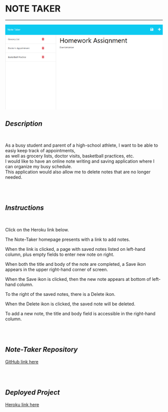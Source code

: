 # **NOTE TAKER**
  


---





![Homepage image](/Assets/NoteTaker4.png) 


  


  

## *Description*  
<br>

As a busy student and parent of a high-school athlete, I want to be able to easiy keep track of appointments,   
as well as grocery lists, doctor visits, basketball practices, etc.  
I would like to have an online note writing and saving application where I can organize my busy schedule.  
This application would also allow me to delete notes that are no longer needed.

<br> 
<br>

## *Instructions*  
<br>

Click on the Heroku link below.  

The Note-Taker homepage presents with a link to add notes.  

When the link is clicked, a page with saved notes listed on left-hand column, plus empty fields to enter new note on right.  

When both the title and body of the note are completed, a Save ikon appears in the upper right-hand corner of screen.  

When the Save ikon is clicked, then the new note appears at bottom of left-hand column.  

To the right of the saved notes, there is a Delete ikon.  

When the Delete ikon is clicked, the saved note will be deleted.  

To add a new note, the title and body field is accessible in the right-hand column.  

<br>
<br>

## *Note-Taker Repository*  
[GitHub link here](https://github.com/JosieSavill/Note-Taker) 

<br>
<br>

## *Deployed Project*  
[Heroku link here](https://note-taker-savill.herokuapp.com/notes)

    











